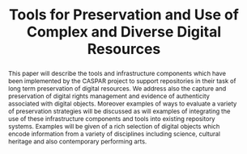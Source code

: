 ---
abstract: This paper will describe the tools and infrastructure components which have
  been implemented by the CASPAR project to support repositories in their task of
  long term preservation of digital resources. We address also the capture and preservation
  of digital rights management and evidence of authenticity associated with digital
  objects. Moreover examples of ways to evaluate a variety of preservation strategies
  will be discussed as will examples of integrating the use of these infrastructure
  components and tools into existing repository systems. Examples will be given of
  a rich selection of digital objects which encode information from a variety of disciplines
  including science, cultural heritage and also contemporary  performing arts.
creators:
- Giaretta, David
date: null
document_url: https://services.phaidra.univie.ac.at/api/object/o:294036/download
grand_parent: iPRES
institutions: []
keywords:
- san francisco
landing_page_url: https://phaidra.univie.ac.at/o:294036
language: eng
layout: publication
license: CC BY-SA 3.0 AT
notes_url: null
parent: iPRES 2009
presentation_url: null
publication_type: paper
size: 1649416
source_name: iPRES
title: Tools for Preservation and Use of Complex and Diverse Digital Resources
year: 2009
---